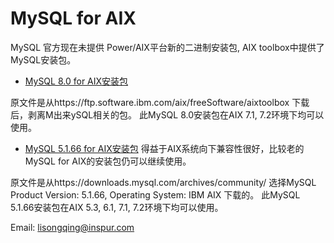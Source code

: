 # MySQL for AIX 

MySQL 官方现在未提供 Power/AIX平台新的二进制安装包, AIX toolbox中提供了MySQL安装包。

* [MySQL 8.0 for AIX安装包](https://github.com/powerfans/MySQL_for_AIX/releases/tag/MySQL_8.0_for_AIX)

 原文件是从https://ftp.software.ibm.com/aix/freeSoftware/aixtoolbox 下载后，剥离M出来ySQL相关的包。
 此MySQL 8.0安装包在AIX 7.1, 7.2环境下均可以使用。
 
 * [MySQL 5.1.66 for AIX安装包](https://github.com/powerfans/MySQL_for_AIX/releases/tag/MySQL_5.1.66_for_AIX) 得益于AIX系统向下兼容性很好，比较老的MySQL for AIX的安装包仍可以继续使用。

 原文件是从https://downloads.mysql.com/archives/community/ 选择MySQL Product Version: 5.1.66, Operating System: IBM AIX 下载的。
 此MySQL 5.1.66安装包在AIX 5.3, 6.1, 7.1, 7.2环境下均可以使用。

 
Email: lisongqing@inspur.com
